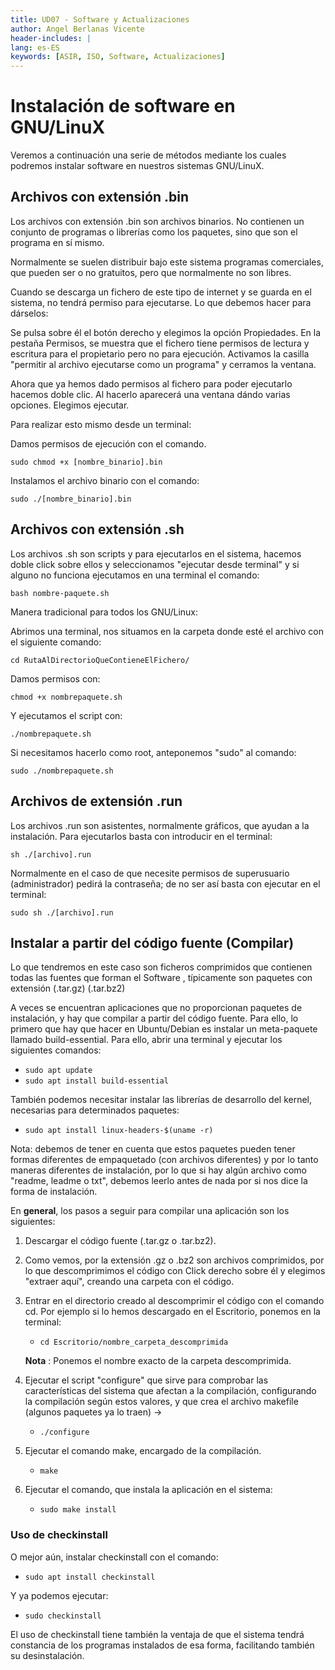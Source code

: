 ```yaml
---
title: UD07 - Software y Actualizaciones
author: Angel Berlanas Vicente
header-includes: |
lang: es-ES
keywords: [ASIR, ISO, Software, Actualizaciones]
---
```


# Instalación de software en GNU/LinuX

Veremos a continuación una serie de métodos mediante los cuales podremos instalar software en nuestros sistemas GNU/LinuX.

## Archivos con extensión .bin

Los archivos con extensión .bin son archivos binarios. No contienen un conjunto de programas o librerías como los paquetes, sino que son el programa en sí mismo.

Normalmente se suelen distribuir bajo este sistema programas comerciales, que pueden ser o no gratuitos, pero que normalmente no son libres.

Cuando se descarga un fichero de este tipo de internet y se guarda en el sistema, no tendrá permiso para ejecutarse. Lo que debemos hacer para dárselos:

Se pulsa sobre él el botón derecho y elegimos la opción Propiedades. En la pestaña Permisos, se muestra que el fichero tiene permisos de lectura y escritura para el propietario pero no para ejecución. Activamos la casilla "permitir al archivo ejecutarse como un programa" y cerramos la ventana.

Ahora que ya hemos dado permisos al fichero para poder ejecutarlo hacemos doble clic. Al hacerlo aparecerá una ventana dándo varias opciones. Elegimos ejecutar.

Para realizar esto mismo desde un terminal:

Damos permisos de ejecución con el comando.

`sudo chmod +x [nombre_binario].bin`

Instalamos el archivo binario con el comando:

`sudo ./[nombre_binario].bin`

## Archivos con extensión .sh

Los archivos .sh son scripts y para ejecutarlos en el sistema, hacemos doble click sobre ellos y seleccionamos "ejecutar desde terminal" y si alguno no funciona ejecutamos en una terminal el comando:


`bash nombre-paquete.sh`

Manera tradicional para todos los GNU/Linux:

Abrimos una terminal, nos situamos en la carpeta donde esté el archivo con el siguiente comando:

`cd RutaAlDirectorioQueContieneElFichero/`

Damos permisos con:

`chmod +x nombrepaquete.sh`

Y ejecutamos el script con:

`./nombrepaquete.sh`

Si necesitamos hacerlo como root, anteponemos "sudo" al comando:

`sudo ./nombrepaquete.sh`

## Archivos de extensión .run

Los archivos .run son asistentes, normalmente gráficos, que ayudan a la instalación. Para ejecutarlos basta con introducir en el terminal:

`sh ./[archivo].run`

Normalmente en el caso de que necesite permisos de superusuario (administrador) pedirá la contraseña; de no ser así basta con ejecutar en el terminal:

`sudo sh ./[archivo].run`

## Instalar a partir del código fuente (Compilar)

Lo que tendremos en este caso son ficheros comprimidos que contienen todas las fuentes que forman el Software , típicamente son paquetes con extensión (.tar.gz) (.tar.bz2)

A veces se encuentran aplicaciones que no proporcionan paquetes de instalación, y hay que compilar a partir del código fuente. Para ello, lo primero que hay que hacer en Ubuntu/Debian es instalar un meta-paquete llamado build-essential. Para ello, abrir una terminal y ejecutar los siguientes comandos:

 * `sudo apt update`
 * `sudo apt install build-essential`

También podemos necesitar instalar las librerías de desarrollo del kernel, necesarias para determinados paquetes:

 * `sudo apt install linux-headers-$(uname -r)`

Nota: debemos de tener en cuenta que estos paquetes pueden tener formas diferentes de empaquetado (con archivos diferentes) y por lo tanto maneras diferentes de instalación, por lo que si hay algún archivo como "readme, leadme o txt", debemos leerlo antes de nada por si nos dice la forma de instalación.

En **general**, los pasos a seguir para compilar una aplicación son los siguientes:

1. Descargar el código fuente (.tar.gz o .tar.bz2).
2. Como vemos, por la extensión .gz o .bz2 son archivos comprimidos, por lo que descomprimimos el código con Click derecho sobre él y elegimos "extraer aquí", creando una carpeta con el código.
3. Entrar en el directorio creado al descomprimir el código con el comando cd. Por ejemplo si lo hemos descargado en el Escritorio, ponemos en la terminal:

	* `cd Escritorio/nombre_carpeta_descomprimida`

	**Nota** : Ponemos el nombre exacto de la carpeta descomprimida.
4. Ejecutar el script "configure" que sirve para comprobar las características del sistema que afectan a la compilación, configurando la compilación según estos valores, y que crea el archivo makefile (algunos paquetes ya lo traen) ->

	* `./configure`

5. Ejecutar el comando make, encargado de la compilación.
	* `make`

6. Ejecutar el comando, que instala la aplicación en el sistema:
	* `sudo make install`

### Uso de checkinstall

O mejor aún, instalar checkinstall con el comando:

 * `sudo apt install checkinstall`

Y ya podemos ejecutar:

 * `sudo checkinstall`

El uso de checkinstall tiene también la ventaja de que el sistema tendrá constancia de los programas instalados de esa forma, facilitando también su desinstalación.
